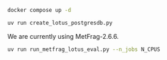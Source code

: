 ```bash
docker compose up -d
```

```bash 
uv run create_lotus_postgresdb.py
```

We are currently using MetFrag-2.6.6.

```bash
uv run run_metfrag_lotus_eval.py --n_jobs N_CPUS
```